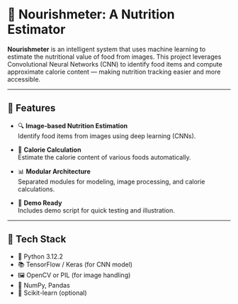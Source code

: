 # 🥗 Nourishmeter: A Nutrition Estimator

**Nourishmeter** is an intelligent system that uses machine learning to estimate the nutritional value of food from images. This project leverages Convolutional Neural Networks (CNN) to identify food items and compute approximate calorie content — making nutrition tracking easier and more accessible.

---

## 🚀 Features

- 🔍 **Image-based Nutrition Estimation**  
  Identify food items from images using deep learning (CNNs).

- 🔢 **Calorie Calculation**  
  Estimate the calorie content of various foods automatically.

- 📊 **Modular Architecture**  
  Separated modules for modeling, image processing, and calorie calculations.

- 🧪 **Demo Ready**  
  Includes demo script for quick testing and illustration.

---

## 🧰 Tech Stack

- 🐍 Python 3.12.2  
- 📚 TensorFlow / Keras (for CNN model)  
- 🖼️ OpenCV or PIL (for image handling)  
- 🔢 NumPy, Pandas  
- 🧠 Scikit-learn (optional)

